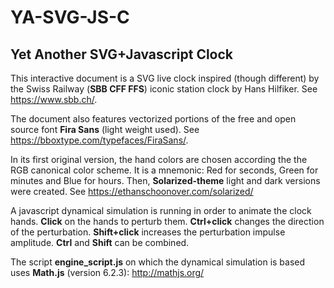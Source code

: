 # YA-SVG-JS-C
## Yet Another SVG+Javascript Clock

This interactive document is a SVG live clock inspired (though different) by the Swiss Railway (**SBB CFF FFS**) iconic station clock by Hans Hilfiker. See <https://www.sbb.ch/>.

The document also features vectorized portions of the free and open source font **Fira Sans** (light weight used). See <https://bboxtype.com/typefaces/FiraSans/>.

In its first original version, the hand colors are chosen according the the RGB canonical color scheme. It is a mnemonic: Red for seconds, Green for minutes and Blue for hours. Then, **Solarized-theme** light and dark versions were created. See <https://ethanschoonover.com/solarized/>

A javascript dynamical simulation is running in order to animate the clock hands. **Click** on the hands to perturb them. **Ctrl+click** changes the direction of the perturbation. **Shift+click** increases the perturbation impulse amplitude. **Ctrl** and **Shift** can be combined.

The script **engine_script.js** on which the dynamical simulation is based uses **Math.js** (version 6.2.3): <http://mathjs.org/>

<script xlink:href="math.min.js" id="library" type="text/javascript" />
<script xlink:href="options_continuous.js" id="options" type="text/javascript" />
<script xlink:href="engine_script.js" id="engine" type="text/javascript" />

***Original (YA-SVG-JS-C)***
![Original YA-SVG-JS-C](/YA_SVG_JS_C.svg)

***Solarized Light (YA-SVG-JS-C-SL)***
![Solarized Light YA-SVG-JS-C-SL](/YA_SVG_JS_C_SL.svg)

***Solarized Dark (YA-SVG-JS-C-SD)***
![Solarized Light YA-SVG-JS-C-SD](/YA_SVG_JS_C_SD.svg)

* 04.10.2017: Initial Design

* 06.10.2017: Design Update (the initial version was identical to the **SBB CFF FFS** clock, leading to potential copyright issues)

* 02.10.2019: Small Design Tweak (centering of the 'SWISS MADE' seal). Typos corrected in the engine script and adaptation to the latest **math.js** version. **Solarized-theme** versions introduced. Migration to **GitHub**.

Copyright (C) 2017-2019 by Fabien Fellay

The script **engine_script.js** is licensed under the GNU General Public License version 3 (GPL-3.0).
<https://opensource.org/licenses/GPL-3.0>
<https://www.gnu.org/licenses/>

The SVG artworks are licensed under the Creative Commons Attribution-ShareAlike 4.0 International (CC BY-SA 4.0).
<https://creativecommons.org/licenses/by-sa/4.0/>

The math.js library is licensed under the Apache License 2.0.
<https://www.apache.org/licenses/>

